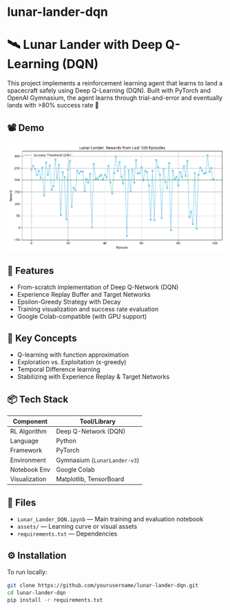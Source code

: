 # lunar-lander-dqn

# 🛰️ Lunar Lander with Deep Q-Learning (DQN)

This project implements a reinforcement learning agent that learns to land a spacecraft safely using Deep Q-Learning (DQN). Built with PyTorch and OpenAI Gymnasium, the agent learns through trial-and-error and eventually lands with >80% success rate 🚀

## 📽️ Demo

![Learning Curve](learning_curve.png)

## 🚀 Features
- From-scratch implementation of Deep Q-Network (DQN)
- Experience Replay Buffer and Target Networks
- Epsilon-Greedy Strategy with Decay
- Training visualization and success rate evaluation
- Google Colab-compatible (with GPU support)

## 🧠 Key Concepts
- Q-learning with function approximation
- Exploration vs. Exploitation (ε-greedy)
- Temporal Difference learning
- Stabilizing with Experience Replay & Target Networks

## 📦 Tech Stack

| Component     | Tool/Library        |
|---------------|---------------------|
| RL Algorithm  | Deep Q-Network (DQN)|
| Language      | Python              |
| Framework     | PyTorch             |
| Environment   | Gymnasium (`LunarLander-v3`) |
| Notebook Env  | Google Colab        |
| Visualization | Matplotlib, TensorBoard |

## 📁 Files

- `Lunar_Lander_DQN.ipynb` — Main training and evaluation notebook
- `assets/` — Learning curve or visual assets
- `requirements.txt` — Dependencies

## ⚙️ Installation

To run locally:

```bash
git clone https://github.com/yourusername/lunar-lander-dqn.git
cd lunar-lander-dqn
pip install -r requirements.txt
